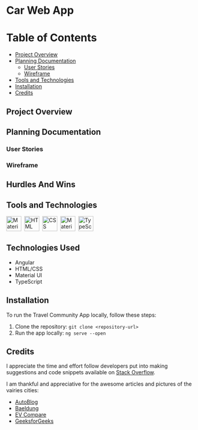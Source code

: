 # Car Web App



# Table of Contents


- [Project Overview](#project-overview)
- [Planning Documentation](#planning-documentation)
  - [User Stories](#user-stories)
  - [Wireframe](#wireframe)
- [Tools and Technologies](#tools-and-technologies)
- [Installation](#installation)
- [Credits](#credits)


## Project Overview


## Planning Documentation 

### User Stories


### Wireframe




##  Hurdles And Wins 



##  Tools and Technologies

  
  <img src="https://cdn.jsdelivr.net/gh/devicons/devicon/icons/angularjs/angularjs-original.svg" title="Material UI" alt="Material UI" width="40" height="40"/>&nbsp;
  <img src="https://cdn.jsdelivr.net/gh/devicons/devicon/icons/html5/html5-original.svg" title="HTML5" alt="HTML" width="40" height="40"/>&nbsp; 
  <img src="https://cdn.jsdelivr.net/gh/devicons/devicon/icons/css3/css3-plain-wordmark.svg"  title="CSS3" alt="CSS" width="40" height="40"/>&nbsp;
  <img src="https://cdn.jsdelivr.net/gh/devicons/devicon/icons/materialui/materialui-original.svg" title="Material UI" alt="Material UI" width="40" height="40"/>&nbsp;
  <img src="https://cdn.jsdelivr.net/gh/devicons/devicon/icons/typescript/typescript-original.svg" title="TypeScript" alt="TypeScript" width="40" height="40"/>&nbsp;



## Technologies Used
- Angular
- HTML/CSS
- Material UI
- TypeScript


## Installation
To run the Travel Community App locally, follow these steps:

1. Clone the repository: `git clone <repository-url>`
5. Run the app locally: `ng serve --open`


##  Credits 
I appreciate the time and effort follow developers put into making suggestions and code snippets available on [Stack Overflow](https://stackoverflow.com/).

I am thankful and appreciative for the awesome articles and pictures of the vairies cities:

- [AutoBlog](https://www.autoblog.com/)<br>
- [Baeldung](https://www.baeldung.com/)<br>
- [EV Compare](https://evcompare.io/)<br>
- [GeeksforGeeks](https://www.geeksforgeeks.org/)<br>